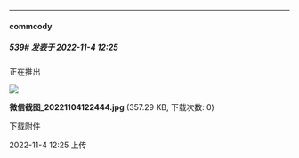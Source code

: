

*****

####  commcody  
##### 539#       发表于 2022-11-4 12:25

正在推出

<img src="https://img.saraba1st.com/forum/202211/04/122506pn2v2vf8becv8cnq.jpg" referrerpolicy="no-referrer">

<strong>微信截图_20221104122444.jpg</strong> (357.29 KB, 下载次数: 0)

下载附件

2022-11-4 12:25 上传

